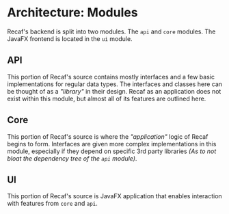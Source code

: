 # Architecture: Modules

Recaf's backend is split into two modules. The `api` and `core` modules. The JavaFX frontend is located in the `ui` module.

## API

This portion of Recaf's source contains mostly interfaces and a few basic implementations for regular data types.
The interfaces and classes here can be thought of as a _"library"_ in their design. Recaf as an application does not
exist within this module, but almost all of its features are outlined here.

## Core

This portion of Recaf's source is where the _"application"_ logic of Recaf begins to form. Interfaces are given more 
complex implementations in this module, especially if they depend on specific 3rd party libraries _(As to not bloat
the dependency tree of the `api` module)_.

## UI

This portion of Recaf's source is JavaFX application that enables interaction with features from `core` and `api`.